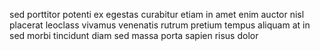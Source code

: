 sed porttitor potenti ex egestas curabitur etiam in amet enim auctor nisl
placerat leoclass vivamus venenatis rutrum pretium tempus aliquam at in sed
morbi tincidunt diam sed massa porta sapien risus dolor
